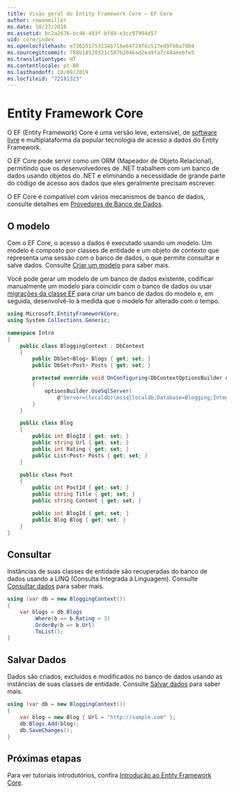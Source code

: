 ```yaml
---
title: Visão geral do Entity Framework Core – EF Core
author: rowanmiller
ms.date: 10/27/2016
ms.assetid: bc2a2676-bc46-493f-bf49-e3cc97994d57
uid: core/index
ms.openlocfilehash: e736251753134b716e64f24f6c517ed9f66a7db4
ms.sourcegitcommit: 708b18520321c587b2046ad2ea9fa7c48aeebfe5
ms.translationtype: HT
ms.contentlocale: pt-BR
ms.lasthandoff: 10/09/2019
ms.locfileid: "72181323"
---
```

# <a name="entity-framework-core"></a>Entity Framework Core

O EF (Entity Framework) Core é uma versão leve, extensível, de [software livre](https://github.com/aspnet/EntityFrameworkCore) e multiplataforma da popular tecnologia de acesso a dados do Entity Framework.

O EF Core pode servir como um ORM (Mapeador de Objeto Relacional), permitindo que os desenvolvedores de .NET trabalhem com um banco de dados usando objetos do .NET e eliminando a necessidade de grande parte do código de acesso aos dados que eles geralmente precisam escrever.

O EF Core é compatível com vários mecanismos de banco de dados, consulte detalhes em [Provedores de Banco de Dados](providers/index.md).

## <a name="the-model"></a>O modelo

Com o EF Core, o acesso a dados é executado usando um modelo. Um modelo é composto por classes de entidade e um objeto de contexto que representa uma sessão com o banco de dados, o que permite consultar e salve dados. Consulte [Criar um modelo](modeling/index.md) para saber mais.

Você pode gerar um modelo de um banco de dados existente, codificar manualmente um modelo para coincidir com o banco de dados ou usar [migrações da classe EF](managing-schemas/migrations/index.md) para criar um banco de dados do modelo e, em seguida, desenvolvê-lo à medida que o modelo for alterado com o tempo.

``` csharp
using Microsoft.EntityFrameworkCore;
using System.Collections.Generic;

namespace Intro
{
    public class BloggingContext : DbContext
    {
        public DbSet<Blog> Blogs { get; set; }
        public DbSet<Post> Posts { get; set; }

        protected override void OnConfiguring(DbContextOptionsBuilder optionsBuilder)
        {
            optionsBuilder.UseSqlServer(
                @"Server=(localdb)\mssqllocaldb;Database=Blogging;Integrated Security=True");
        }
    }

    public class Blog
    {
        public int BlogId { get; set; }
        public string Url { get; set; }
        public int Rating { get; set; }
        public List<Post> Posts { get; set; }
    }

    public class Post
    {
        public int PostId { get; set; }
        public string Title { get; set; }
        public string Content { get; set; }

        public int BlogId { get; set; }
        public Blog Blog { get; set; }
    }
}
```

## <a name="querying"></a>Consultar

Instâncias de suas classes de entidade são recuperadas do banco de dados usando a LINQ (Consulta Integrada à Linguagem). Consulte [Consultar dados](querying/index.md) para saber mais.

``` csharp
using (var db = new BloggingContext())
{
    var blogs = db.Blogs
        .Where(b => b.Rating > 3)
        .OrderBy(b => b.Url)
        .ToList();
}
```

## <a name="saving-data"></a>Salvar Dados

Dados são criados, excluídos e modificados no banco de dados usando as instâncias de suas classes de entidade. Consulte [Salvar dados](saving/index.md) para saber mais.

``` csharp
using (var db = new BloggingContext())
{
    var blog = new Blog { Url = "http://sample.com" };
    db.Blogs.Add(blog);
    db.SaveChanges();
}
```

## <a name="next-steps"></a>Próximas etapas

Para ver tutoriais introdutórios, confira [Introdução ao Entity Framework Core](get-started/index.md).

